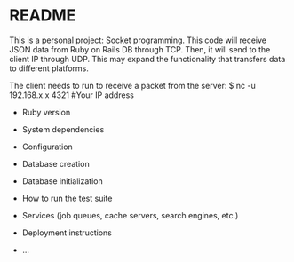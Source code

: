 # README

This is a personal project: Socket programming. This code will receive JSON data from Ruby on Rails DB through TCP. Then, it will send to the client IP through UDP. This may expand the functionality that transfers data to different platforms.

The client needs to run to receive a packet from the server:
$ nc -u 192.168.x.x 4321  #Your IP address


* Ruby version

* System dependencies

* Configuration

* Database creation

* Database initialization

* How to run the test suite

* Services (job queues, cache servers, search engines, etc.)

* Deployment instructions

* ...
